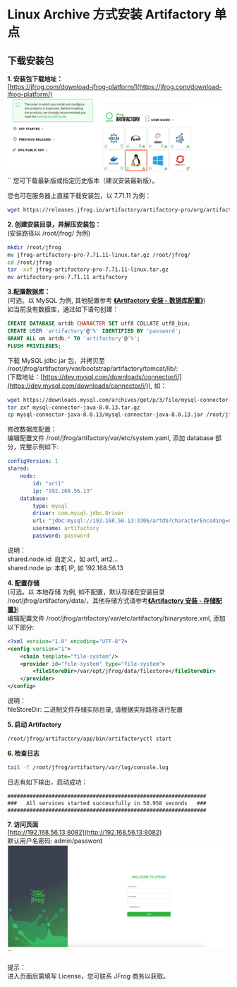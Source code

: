 # Linux Archive 方式安装 Artifactory 单点

## 下载安装包  
**1. 安装包下载地址：**  
[https://jfrog.com/download-jfrog-platform/](https://jfrog.com/download-jfrog-platform/)  
![image1](images/Linux_archive_single_node_installation_1.png)``
您可下载最新版或指定历史版本（建议安装最新版）。   

您也可在服务器上直接下载安装包，以 7.71.11 为例：
```bash
wget https://releases.jfrog.io/artifactory/artifactory-pro/org/artifactory/pro/jfrog-artifactory-pro/7.71.11/jfrog-artifactory-pro-7.71.11-linux.tar.gz
```

**2. 创建安装目录，并解压安装包：**  
(安装路径以 /root/jfrog/ 为例)
```bash
mkdir /root/jfrog
mv jfrog-artifactory-pro-7.71.11-linux.tar.gz /root/jfrog/
cd /root/jfrog
tar -xvf jfrog-artifactory-pro-7.71.11-linux.tar.gz
mv artifactory-pro-7.71.11 artifactory
```

**3.配置数据库：**  
(可选。以 MySQL 为例, 其他配置参考 [**《Artifactory 安装 \- 数据库配置》**](https://www.jfrogchina.com/docs/artifactory-install-db/))  
如当前没有数据库，通过如下语句创建：
```sql
CREATE DATABASE artdb CHARACTER SET utf8 COLLATE utf8_bin;
CREATE USER 'artifactory'@'%' IDENTIFIED BY 'password';
GRANT ALL on artdb.* TO 'artifactory'@'%';
FLUSH PRIVILEGES;
```

下载 MySQL jdbc jar 包，并拷贝至 /root/jfrog/artifactory/var/bootstrap/artifactory/tomcat/lib/:  
(下载地址：[https://dev.mysql.com/downloads/connector/j/](https://dev.mysql.com/downloads/connector/j/)), 如：
```bash
wget https://downloads.mysql.com/archives/get/p/3/file/mysql-connector-java-8.0.13.tar.gz
tar zxf mysql-connector-java-8.0.13.tar.gz
cp mysql-connector-java-8.0.13/mysql-connector-java-8.0.13.jar /root/jfrog/artifactory/var/bootstrap/artifactory/tomcat/lib/
```

修改数据库配置：  
编辑配置文件 /root/jfrog/artifactory/var/etc/system.yaml, 添加 database 部分，完整示例如下:
```yaml
configVersion: 1
shared:
    node:
        id: "art1"
        ip: "192.168.56.13"
    database:
        type: mysql
        driver: com.mysql.jdbc.Driver
        url: "jdbc:mysql://192.168.56.13:3306/artdb?characterEncoding=UTF-8&elideSetAutoCommits=true&useSSL=false"
        username: artifactory
        password: password
```
说明：   
shared.node.id:  自定义，如 art1, art2…   
shared.node.ip:  本机 IP, 如 192.168.56.13   

**4. 配置存储**  
(可选。以 本地存储 为例, 如不配置，默认存储在安装目录 /root/jfrog/artifactory/data/，其他存储方式请参考[**《Artifactory 安装 \- 存储配置》**](https://www.jfrogchina.com/docs/artifactory-install/))  
编辑配置文件 /root/jfrog/artifactory/var/etc/artifactory/binarystore.xml, 添加以下部分:
```xml
<?xml version="1.0" encoding="UTF-8"?>
<config version="1">
    <chain template="file-system"/>
    <provider id="file-system" type="file-system">
        <fileStoreDir>/var/opt/jfrog/data/filestore</fileStoreDir>   
    </provider>
</config>

```
说明：  
fileStoreDir: 二进制文件存储实际目录, 请根据实际路径进行配置  

**5. 启动 Artifactory**
```bash
/root/jfrog/artifactory/app/bin/artifactoryctl start
```

**6. 检查日志**
```bash
tail -f /root/jfrog/artifactory/var/log/console.log
```

日志有如下输出，启动成功：
```text
###############################################################
###   All services started successfully in 50.958 seconds   ###
###############################################################
```

**7. 访问页面**  
[http://192.168.56.13:8082](http://192.168.56.13:8082)  
默认用户名密码: admin/password  
![image2](images/Linux_archive_single_node_installation_2.png)``

提示：  
进入页面后需填写 License，您可联系 JFrog 商务以获取。
